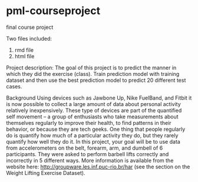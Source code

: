 # pml-courseproject
final course project

Two files included:
1) rmd file
2) html file

Project description: The goal of this project is to predict the manner in which they did the exercise (class). 
Train prediction model with training dataset and then use the best prediction model to predict 20 different test cases.

Background
Using devices such as Jawbone Up, Nike FuelBand, and Fitbit it is now possible to collect a large amount of data about 
personal activity relatively inexpensively. These type of devices are part of the quantified self movement – 
a group of enthusiasts who take measurements about themselves regularly to improve their health, to find patterns in 
their behavior, or because they are tech geeks. One thing that people regularly do is quantify how much of a particular
activity they do, but they rarely quantify how well they do it. In this project, your goal will be to use data from accelerometers 
on the belt, forearm, arm, and dumbell of 6 participants. They were asked to perform barbell lifts correctly and incorrectly 
in 5 different ways. More information is available from the website here: http://groupware.les.inf.puc-rio.br/har 
(see the section on the Weight Lifting Exercise Dataset).
